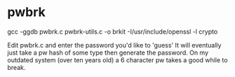 # pwbrk
gcc -ggdb pwbrk.c pwbrk-utils.c -o brkit -I/usr/include/openssl -l crypto

Edit pwbrk.c and enter the password you'd like to 'guess'
It will eventually just take a pw hash of some type then generate the password.
On my outdated system (over ten years old) a 6 character pw takes a good while to break.
